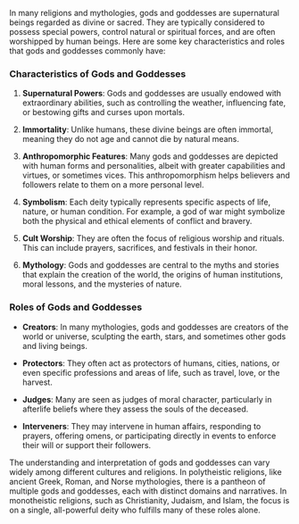 In many religions and mythologies, gods and goddesses are supernatural beings regarded as divine or sacred. They are typically considered to possess special powers, control natural or spiritual forces, and are often worshipped by human beings. Here are some key characteristics and roles that gods and goddesses commonly have:

### Characteristics of Gods and Goddesses

1. **Supernatural Powers**: Gods and goddesses are usually endowed with extraordinary abilities, such as controlling the weather, influencing fate, or bestowing gifts and curses upon mortals.

2. **Immortality**: Unlike humans, these divine beings are often immortal, meaning they do not age and cannot die by natural means.

3. **Anthropomorphic Features**: Many gods and goddesses are depicted with human forms and personalities, albeit with greater capabilities and virtues, or sometimes vices. This anthropomorphism helps believers and followers relate to them on a more personal level.

4. **Symbolism**: Each deity typically represents specific aspects of life, nature, or human condition. For example, a god of war might symbolize both the physical and ethical elements of conflict and bravery.

5. **Cult Worship**: They are often the focus of religious worship and rituals. This can include prayers, sacrifices, and festivals in their honor.

6. **Mythology**: Gods and goddesses are central to the myths and stories that explain the creation of the world, the origins of human institutions, moral lessons, and the mysteries of nature.

### Roles of Gods and Goddesses

- **Creators**: In many mythologies, gods and goddesses are creators of the world or universe, sculpting the earth, stars, and sometimes other gods and living beings.

- **Protectors**: They often act as protectors of humans, cities, nations, or even specific professions and areas of life, such as travel, love, or the harvest.

- **Judges**: Many are seen as judges of moral character, particularly in afterlife beliefs where they assess the souls of the deceased.

- **Interveners**: They may intervene in human affairs, responding to prayers, offering omens, or participating directly in events to enforce their will or support their followers.

The understanding and interpretation of gods and goddesses can vary widely among different cultures and religions. In polytheistic religions, like ancient Greek, Roman, and Norse mythologies, there is a pantheon of multiple gods and goddesses, each with distinct domains and narratives. In monotheistic religions, such as Christianity, Judaism, and Islam, the focus is on a single, all-powerful deity who fulfills many of these roles alone.